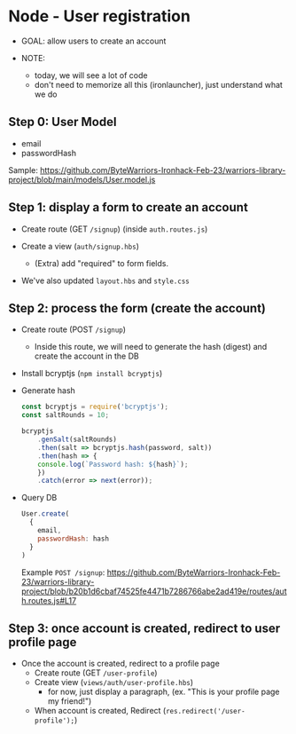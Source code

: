 

# Node - User registration

<!-- 

- Sample repo:
https://github.com/ByteWarriors-Ironhack-Feb-23/warriors-library-project/

-->



- GOAL: allow users to create an account

- NOTE:
  - today, we will see a lot of code
  - don't need to memorize all this (ironlauncher), just understand what we do


## Step 0: User Model

- email
- passwordHash

Sample: https://github.com/ByteWarriors-Ironhack-Feb-23/warriors-library-project/blob/main/models/User.model.js



## Step 1: display a form to create an account

- Create route (GET `/signup`) (inside `auth.routes.js`)
- Create a view (`auth/signup.hbs`)

  - (Extra) add "required" to form fields.

- We've also updated `layout.hbs` and `style.css`


## Step 2: process the form (create the account)

- Create route (POST `/signup`)
  - Inside this route, we will need to generate the hash (digest) and create the account in the DB

- Install bcryptjs (`npm install bcryptjs`)

- Generate hash

    ```js
    const bcryptjs = require('bcryptjs');
    const saltRounds = 10;
    ```


    ```js
    bcryptjs
        .genSalt(saltRounds)
        .then(salt => bcryptjs.hash(password, salt))
        .then(hash => {
        console.log(`Password hash: ${hash}`);
        })
        .catch(error => next(error));
    ```

- Query DB

  ```js
  User.create(
    {
      email,
      passwordHash: hash
    }
  )
  ```


  Example `POST /signup`:
  https://github.com/ByteWarriors-Ironhack-Feb-23/warriors-library-project/blob/b20b1d6cbaf74525fe4471b7286766abe2ad419e/routes/auth.routes.js#L17


## Step 3: once account is created, redirect to user profile page

- Once the account is created, redirect to a profile page
  - Create route (GET `/user-profile`)
  - Create view (`views/auth/user-profile.hbs`)
    - for now, just display a paragraph, (ex. "This is your profile page my friend!")
  - When account is created, Redirect (`res.redirect('/user-profile');`)


